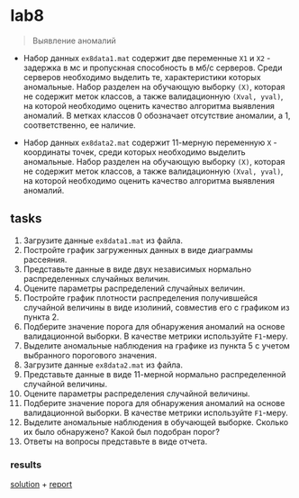 # lab8
> Выявление аномалий

- Набор данных `ex8data1.mat` содержит две переменные `X1` и `X2` - задержка в мс и пропускная способность в мб/c серверов. Среди серверов необходимо выделить те, характеристики которых аномальные. Набор разделен на обучающую выборку `(X)`, которая не содержит меток классов, а также валидационную `(Xval, yval)`, на которой необходимо оценить качество алгоритма выявления аномалий. В метках классов 0 обозначает отсутствие аномалии, а 1, соответственно, ее наличие.

- Набор данных `ex8data2.mat` содержит 11-мерную переменную `X` - координаты точек, среди которых необходимо выделить аномальные. Набор разделен на обучающую выборку `(X)`, которая не содержит меток классов, а также валидационную `(Xval, yval)`, на которой необходимо оценить качество алгоритма выявления аномалий.

## tasks

1. Загрузите данные `ex8data1.mat` из файла.
2. Постройте график загруженных данных в виде диаграммы рассеяния.
3. Представьте данные в виде двух независимых нормально распределенных случайных величин.
4. Оцените параметры распределений случайных величин.
5. Постройте график плотности распределения получившейся случайной величины в виде изолиний, совместив его с графиком из пункта 2.
6. Подберите значение порога для обнаружения аномалий на основе валидационной выборки. В качестве метрики используйте `F1`-меру.
7. Выделите аномальные наблюдения на графике из пункта 5 с учетом выбранного порогового значения.
8. Загрузите данные `ex8data2.mat` из файла.
9. Представьте данные в виде 11-мерной нормально распределенной случайной величины.
10. Оцените параметры распределения случайной величины.
11. Подберите значение порога для обнаружения аномалий на основе валидационной выборки. В качестве метрики используйте `F1`-меру.
12. Выделите аномальные наблюдения в обучающей выборке. Сколько их было обнаружено? Какой был подобран порог?
13. Ответы на вопросы представьте в виде отчета.

### results

[solution](/ml/sem3/lab8/lab8.ipynb) + [report](/ml/sem3/lab8/lab8.md)

